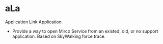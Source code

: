 # aLa
Application Link Application. 

* Provide a way to open Mirco Service from an existed, old, or no support application. Based on SkyWalking force trace.

